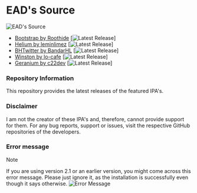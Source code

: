 # EAD's Source

![EAD's Source](https://cdn.discordapp.com/attachments/1019354023163351050/1196130674101465129/4x.png)

- [Bootstrap by Roothide](https://github.com/roothide/Bootstrap) [![Latest Release](https://img.shields.io/github/release/roothide/Bootstrap.png?label=&style=flat-square&color=black)]
- [Helium by leminlimez](https://github.com/leminlimez/Helium) [![Latest Release](https://img.shields.io/github/release/leminlimez/Helium.png?label=&style=flat-square&color=black)]
- [BHTwitter by BandarHL](https://github.com/BandarHL/BHTwitter) [![Latest Release](https://img.shields.io/github/release/BandarHL/BHTwitter.png?label=&style=flat-square&color=black)]
- [Winston by lo-cafe](https://github.com/lo-cafe/winston) [![Latest Release](https://img.shields.io/github/release/lo-cafe/winston.png?label=&style=flat-square&color=black)]
- [Geranium by c22dev](https://github.com/c22dev/Geranium) [![Latest Release](https://img.shields.io/github/release/c22dev/Geranium.png?label=&style=flat-square&color=black)]

### Repository Information
This repository provides the latest releases of the featured IPA's.
### Disclaimer
I am not the creator of these IPA's and, therefore, cannot provide support for them. For any bug reports, support or issues, visit the respective GitHub repositories of the developers.
### Error message
> [!NOTE] 
If you are using version 2.1 or an earlier version, you might come across this error message. Please just ignore it, as the installation is successfully even though it says otherwise.
![Error Message](https://cdn.discordapp.com/attachments/1019354023163351050/1199524596282556416/IMG_0829.png)
>
